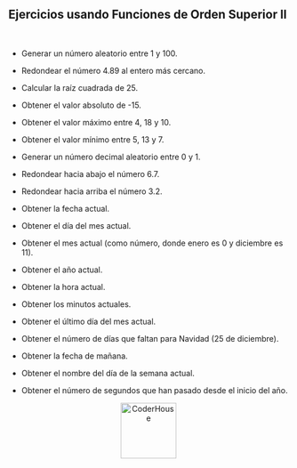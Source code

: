 ## Ejercicios usando Funciones de Orden Superior II

<br>

* Generar un número aleatorio entre 1 y 100.

* Redondear el número 4.89 al entero más cercano.

* Calcular la raíz cuadrada de 25.

* Obtener el valor absoluto de -15.

* Obtener el valor máximo entre 4, 18 y 10.

* Obtener el valor mínimo entre 5, 13 y 7.

* Generar un número decimal aleatorio entre 0 y 1.

* Redondear hacia abajo el número 6.7.

* Redondear hacia arriba el número 3.2.

* Obtener la fecha actual.

* Obtener el día del mes actual.

* Obtener el mes actual (como número, donde enero es 0 y diciembre es 11).

* Obtener el año actual.

* Obtener la hora actual.

* Obtener los minutos actuales.

* Obtener el último día del mes actual.

* Obtener el número de días que faltan para Navidad (25 de diciembre).

* Obtener la fecha de mañana.

* Obtener el nombre del día de la semana actual.

* Obtener el número de segundos que han pasado desde el inicio del año.


<p align="center"> 
    <img src="https://jobs.coderhouse.com/assets/logos_coderhouse.png" alt="CoderHouse"  height="100"/>
</p>